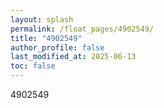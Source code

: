 ```yaml
---
layout: splash
permalink: /float_pages/4902549/
title: "4902549"
author_profile: false
last_modified_at: 2025-06-13
toc: false
---
```

 
4902549
